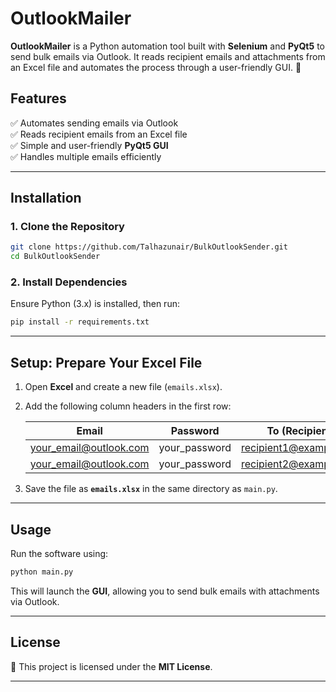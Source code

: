 # **OutlookMailer**

**OutlookMailer** is a Python automation tool built with **Selenium** and **PyQt5** to send bulk emails via Outlook. It reads recipient emails and attachments from an Excel file and automates the process through a user-friendly GUI. 🚀  

## **Features**  
✅ Automates sending emails via Outlook  
✅ Reads recipient emails from an Excel file  
✅ Simple and user-friendly **PyQt5 GUI**  
✅ Handles multiple emails efficiently  

---

## **Installation**  

### **1. Clone the Repository**  
```bash
git clone https://github.com/Talhazunair/BulkOutlookSender.git
cd BulkOutlookSender
```

### **2. Install Dependencies**  
Ensure Python (3.x) is installed, then run:  
```bash
pip install -r requirements.txt
```

---

## **Setup: Prepare Your Excel File**  

1. Open **Excel** and create a new file (`emails.xlsx`).  
2. Add the following column headers in the first row:  

   | Email | Password | To (Recipient) |
   |-------|---------|---------------|
   | your_email@outlook.com | your_password | recipient1@example.com | 
   | your_email@outlook.com | your_password | recipient2@example.com | 

3. Save the file as **`emails.xlsx`** in the same directory as `main.py`.

---

## **Usage**  

Run the software using:  
```bash
python main.py
```
This will launch the **GUI**, allowing you to send bulk emails with attachments via Outlook.

---

## **License**  
📜 This project is licensed under the **MIT License**.  

---

